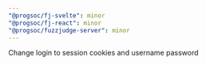 ```yaml
---
"@progsoc/fj-svelte": minor
"@progsoc/fj-react": minor
"@progsoc/fuzzjudge-server": minor
---
```


Change login to session cookies and username password
